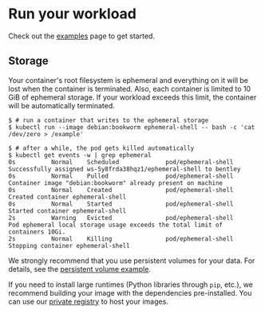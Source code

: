 # Run your workload

Check out the [examples][examples] page to get started.

[examples]: run-workload-examples.md

## Storage

Your container's root filesystem is ephemeral and everything on it will be lost
when the container is terminated. Also, each container is limited to 10 GiB of
ephemeral storage. If your workload exceeds this limit, the container will be
automatically terminated.

```console
$ # run a container that writes to the ephemeral storage
$ kubectl run --image debian:bookworm ephemeral-shell -- bash -c 'cat /dev/zero > /example'

$ # after a while, the pod gets killed automatically
$ kubectl get events -w | grep ephemeral
0s          Normal    Scheduled             pod/ephemeral-shell           Successfully assigned ws-5y8frda38hqz1/ephemeral-shell to bentley
0s          Normal    Pulled                pod/ephemeral-shell           Container image "debian:bookworm" already present on machine
0s          Normal    Created               pod/ephemeral-shell           Created container ephemeral-shell
0s          Normal    Started               pod/ephemeral-shell           Started container ephemeral-shell
2s          Warning   Evicted               pod/ephemeral-shell           Pod ephemeral local storage usage exceeds the total limit of containers 10Gi.
2s          Normal    Killing               pod/ephemeral-shell           Stopping container ephemeral-shell
```

We strongly recommend that you use persistent volumes for your data. For
details, see the [persistent volume example][examples-pv].

If you need to install large runtimes (Python libraries through `pip`, etc.), we
recommend building your image with the dependencies pre-installed. You can use
our [private registry](use-registry.md) to host your images.

[examples-pv]: run-workload-examples.md#persistent-volume
